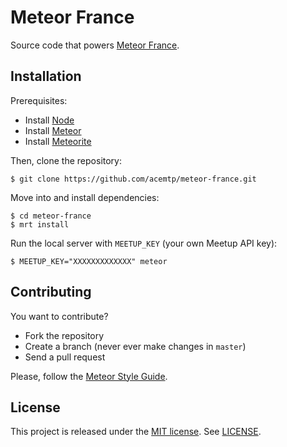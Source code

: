 # Meteor France

Source code that powers [Meteor France](http://france.meteor.com/).

## Installation

Prerequisites:

* Install [Node](http://nodejs.org)
* Install [Meteor](https://www.meteor.com/)
* Install [Meteorite](https://github.com/oortcloud/meteorite/)

Then, clone the repository:

```
$ git clone https://github.com/acemtp/meteor-france.git
```

Move into and install dependencies:

```
$ cd meteor-france
$ mrt install
```

Run the local server with `MEETUP_KEY` (your own Meetup API key):

```
$ MEETUP_KEY="XXXXXXXXXXXXX" meteor
```

## Contributing

You want to contribute?

* Fork the repository
* Create a branch (never ever make changes in `master`)
* Send a pull request

Please, follow the [Meteor Style Guide](https://github.com/meteor/meteor/wiki/Meteor-Style-Guide).

## License

This project is released under the [MIT license](http://en.wikipedia.org/wiki/MIT_License). 
See [LICENSE](https://github.com/acemtp/meteor-france/blob/master/LICENSE).
